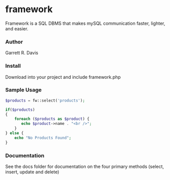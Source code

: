 # framework
Framework is a SQL DBMS that makes mySQL communication faster, lighter, and easier.

### Author
Garrett R. Davis

### Install

Download into your project and include framework.php 



### Sample Usage
```php
$products = fw::select('products');

if($products)
{
    foreach ($products as $product) {
       echo $product->name . "<br />";
    }
} else {
    echo "No Products Found";
}
```

### Documentation
See the docs folder for documentation on the four primary methods (select, insert, update and delete)

